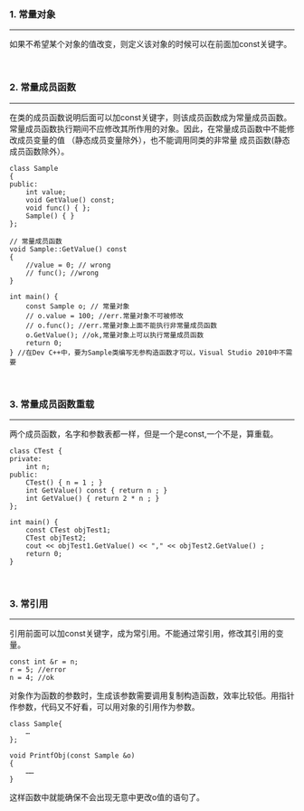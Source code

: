 ### 1. 常量对象
---
如果不希望某个对象的值改变，则定义该对象的时候可以在前面加const关键字。

<br/>

### 2. 常量成员函数 
---
在类的成员函数说明后面可以加const关键字，则该成员函数成为常量成员函数。常量成员函数执行期间不应修改其所作用的对象。因此，在常量成员函数中不能修改成员变量的值 （静态成员变量除外），也不能调用同类的非常量 成员函数(静态成员函数除外）。

```
class Sample
{
public:
    int value;
    void GetValue() const;
    void func() { };
    Sample() { }
};

// 常量成员函数
void Sample::GetValue() const
{
    //value = 0; // wrong
    // func(); //wrong
}

int main() {
    const Sample o; // 常量对象
    // o.value = 100; //err.常量对象不可被修改
    // o.func(); //err.常量对象上面不能执行非常量成员函数
    o.GetValue(); //ok,常量对象上可以执行常量成员函数
    return 0;
} //在Dev C++中，要为Sample类编写无参构造函数才可以，Visual Studio 2010中不需要
```

<br/>

### 3. 常量成员函数重载
---
两个成员函数，名字和参数表都一样，但是一个是const,一个不是，算重载。

```
class CTest {
private:
    int n;
public:
    CTest() { n = 1 ; }
    int GetValue() const { return n ; }
    int GetValue() { return 2 * n ; }
};

int main() {
    const CTest objTest1;
    CTest objTest2;
    cout << objTest1.GetValue() << "," << objTest2.GetValue() ;
    return 0;
}
```

<br/>

### 3. 常引用
---

引用前面可以加const关键字，成为常引用。不能通过常引用，修改其引用的变量。

```
const int &r = n;
r = 5; //error
n = 4; //ok
```

对象作为函数的参数时，生成该参数需要调用复制构造函数，效率比较低。用指针作参数，代码又不好看，可以用对象的引用作为参数。

```
class Sample{
    …
};

void PrintfObj(const Sample &o)
{
    ……
}
```

这样函数中就能确保不会出现无意中更改o值的语句了。
